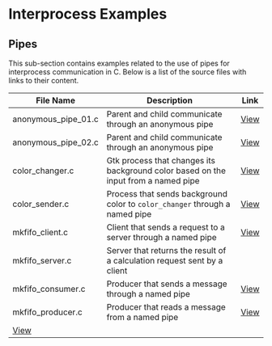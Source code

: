 # Interprocess Examples

## Pipes

This sub-section contains examples related to the use of pipes for interprocess communication in C. Below is a list of the source files with links to their content.

| File Name               | Description | Link |
|-------------------------|-------------|------|
| anonymous_pipe_01.c     | Parent and child communicate through an anonymous pipe | [View](https://github.com/alainlebret/os/blob/master/exemplier/6_interprocess/pipes/src/anonymous_pipe_01.c) |
| anonymous_pipe_02.c     | Parent and child communicate through an anonymous pipe | [View](https://github.com/alainlebret/os/blob/master/exemplier/6_interprocess/pipes/src/anonymous_pipe_02.c) |
| color_changer.c         | Gtk process that changes its background color based on the input from a named pipe | [View](https://github.com/alainlebret/os/blob/master/exemplier/6_interprocess/pipes/src/color_changer.c) |
| color_sender.c          | Process that sends background color to `color_changer` through a named pipe | [View](https://github.com/alainlebret/os/blob/master/exemplier/6_interprocess/pipes/src/color_sender.c) |
| mkfifo_client.c         | Client that sends a request to a server through a named pipe | [View](https://github.com/alainlebret/os/blob/master/exemplier/6_interprocess/pipes/src/mkfifo_client.c) |
| mkfifo_server.c         | Server that returns the result of a calculation request sent by a client | 
| mkfifo_consumer.c       | Producer that sends a message through a named pipe | [View](https://github.com/alainlebret/os/blob/master/exemplier/6_interprocess/pipes/src/mkfifo_consumer.c) |
| mkfifo_producer.c       | Producer that reads a message from a named pipe | [View](https://github.com/alainlebret/os/blob/master/exemplier/6_interprocess/pipes/src/mkfifo_producer.c) |
[View](https://github.com/alainlebret/os/blob/master/exemplier/6_interprocess/pipes/src/mkfifo_server.c) |
